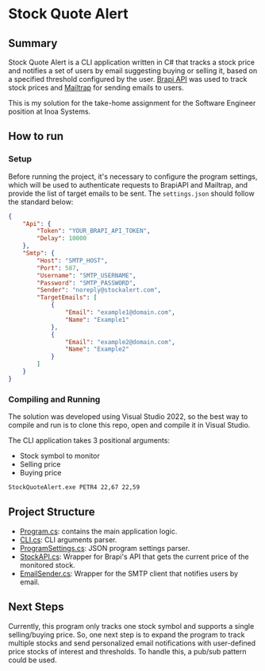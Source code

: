 # Stock Quote Alert

## Summary

Stock Quote Alert is a CLI application written in C# that tracks a stock price and notifies a set of users by email suggesting buying or selling it, based on a specified threshold configured by the user.
[Brapi API](https://brapi.dev/docs) was used to track stock prices and [Mailtrap](https://mailtrap.io/) for sending emails to users.

This is my solution for the take-home assignment for the Software Engineer position at Inoa Systems.

## How to run

### Setup

Before running the project, it's necessary to configure the program settings, which will be used to authenticate requests to BrapiAPI and Mailtrap, and provide the list of target emails to be sent. The `settings.json` should follow the standard below:

```json
{
	"Api": {
		"Token": "YOUR_BRAPI_API_TOKEN",
		"Delay": 10000
	},
	"Smtp": {
		"Host": "SMTP_HOST",
		"Port": 587, 
		"Username": "SMTP_USERNAME",
		"Password": "SMTP_PASSWORD",
		"Sender": "noreply@stockalert.com",
		"TargetEmails": [
			{
				"Email": "example1@domain.com",
				"Name": "Example1"
			},
			{
				"Email": "example2@domain.com",
				"Name": "Example2"
			}
		]
	}
}
```

### Compiling and Running

The solution was developed using Visual Studio 2022, so the best way to compile and run is to clone this repo, open and compile it in Visual Studio.

The CLI application takes 3 positional arguments:
* Stock symbol to monitor
* Selling price
* Buying price

```bash
StockQuoteAlert.exe PETR4 22,67 22,59
```

## Project Structure

* [Program.cs](StockQuoteAlert/Program.cs): contains the main application logic.
* [CLI.cs](StockQuoteAlert/CLI.cs): CLI arguments parser.
* [ProgramSettings.cs](StockQuoteAlert/ProgramSettings.cs): JSON program settings parser.
* [StockAPI.cs](StockQuoteAlert/StockAPI.cs): Wrapper for Brapi's API that gets the current price of the monitored stock.
* [EmailSender.cs](StockQuoteAlert/EmailSender.cs): Wrapper for the SMTP client that notifies users by email.

## Next Steps

Currently, this program only tracks one stock symbol and supports a single selling/buying price.
So, one next step is to expand the program to track multiple stocks and send personalized email notifications with user-defined price stocks of interest and thresholds. To handle this, a pub/sub pattern could be used.
